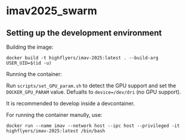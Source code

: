 # imav2025_swarm

## Setting up the development environment

Building the image:

```
docker build -t highflyers/imav-2025:latest . --build-arg USER_UID=$(id -u)
```

Running the container:

Run `scripts/set_GPU_param.sh` to detect the GPU support and set the `DOCKER_GPU_PARAM` value. Defualts to `device=/dev/dri` (no GPU support).

It is recommended to develop inside a devcontainer.

For running the container manully, use:

```
docker run --name imav --network host --ipc host --privileged -it highflyers/imav-2025:latest /bin/bash
```
